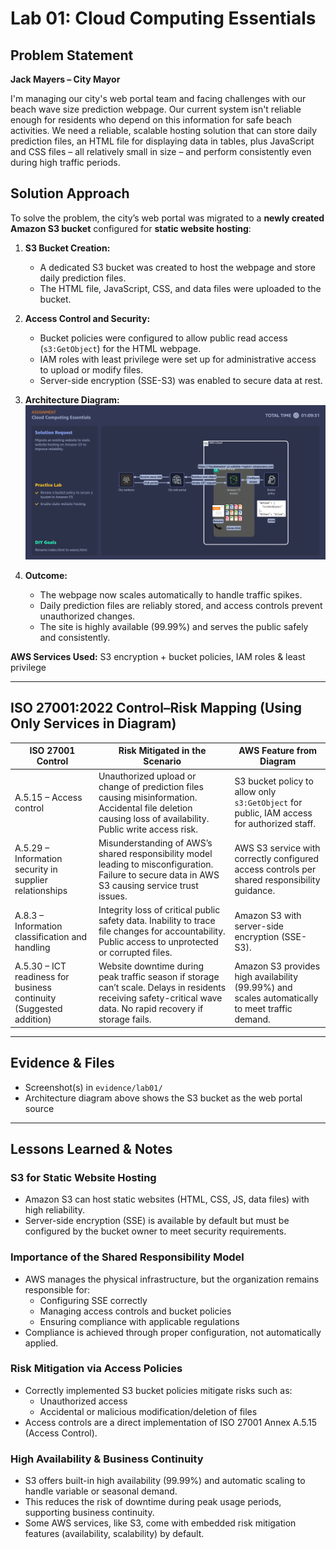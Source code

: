 # Lab 01: Cloud Computing Essentials

## Problem Statement

**Jack Mayers – City Mayor**

I'm managing our city's web portal team and facing challenges with our beach wave size prediction webpage. Our current system isn't reliable enough for residents who depend on this information for safe beach activities. We need a reliable, scalable hosting solution that can store daily prediction files, an HTML file for displaying data in tables, plus JavaScript and CSS files – all relatively small in size – and perform consistently even during high traffic periods.

## Solution Approach

To solve the problem, the city’s web portal was migrated to a **newly created Amazon S3 bucket** configured for **static website hosting**:

1. **S3 Bucket Creation:**  
   - A dedicated S3 bucket was created to host the webpage and store daily prediction files.  
   - The HTML file, JavaScript, CSS, and data files were uploaded to the bucket.

2. **Access Control and Security:**  
   - Bucket policies were configured to allow public read access (`s3:GetObject`) for the HTML webpage.  
   - IAM roles with least privilege were set up for administrative access to upload or modify files.  
   - Server-side encryption (SSE-S3) was enabled to secure data at rest.

3. **Architecture Diagram:**  
   ![Architecture Diagram](../evidence/lab01/architecture-diagram1.png)  
   

4. **Outcome:**  
   - The webpage now scales automatically to handle traffic spikes.  
   - Daily prediction files are reliably stored, and access controls prevent unauthorized changes.  
   - The site is highly available (99.99%) and serves the public safely and consistently.

**AWS Services Used:** S3 encryption + bucket policies, IAM roles & least privilege  

---

## ISO 27001:2022 Control–Risk Mapping (Using Only Services in Diagram)

| ISO 27001 Control | Risk Mitigated in the Scenario | AWS Feature from Diagram |
|------------------|--------------------------------|-------------------------|
| A.5.15 – Access control | Unauthorized upload or change of prediction files causing misinformation. Accidental file deletion causing loss of availability. Public write access risk. | S3 bucket policy to allow only `s3:GetObject` for public, IAM access for authorized staff. |
| A.5.29 – Information security in supplier relationships | Misunderstanding of AWS’s shared responsibility model leading to misconfiguration. Failure to secure data in AWS S3 causing service trust issues. | AWS S3 service with correctly configured access controls per shared responsibility guidance. |
| A.8.3 – Information classification and handling | Integrity loss of critical public safety data. Inability to trace file changes for accountability. Public access to unprotected or corrupted files. | Amazon S3 with server-side encryption (SSE-S3).  |
| A.5.30 – ICT readiness for business continuity (Suggested addition) | Website downtime during peak traffic season if storage can’t scale. Delays in residents receiving safety-critical wave data. No rapid recovery if storage fails. | Amazon S3 provides high availability (99.99%) and scales automatically to meet traffic demand. |

---

## Evidence & Files

- Screenshot(s) in `evidence/lab01/`  
- Architecture diagram above shows the S3 bucket as the web portal source

---

## Lessons Learned & Notes

### S3 for Static Website Hosting
- Amazon S3 can host static websites (HTML, CSS, JS, data files) with high reliability.  
- Server-side encryption (SSE) is available by default but must be configured by the bucket owner to meet security requirements.

### Importance of the Shared Responsibility Model
- AWS manages the physical infrastructure, but the organization remains responsible for:
  - Configuring SSE correctly  
  - Managing access controls and bucket policies  
  - Ensuring compliance with applicable regulations  
- Compliance is achieved through proper configuration, not automatically applied.

### Risk Mitigation via Access Policies
- Correctly implemented S3 bucket policies mitigate risks such as:  
  - Unauthorized access  
  - Accidental or malicious modification/deletion of files  
- Access controls are a direct implementation of ISO 27001 Annex A.5.15 (Access Control).

### High Availability & Business Continuity
- S3 offers built-in high availability (99.99%) and automatic scaling to handle variable or seasonal demand.  
- This reduces the risk of downtime during peak usage periods, supporting business continuity.  
- Some AWS services, like S3, come with embedded risk mitigation features (availability, scalability) by default.
